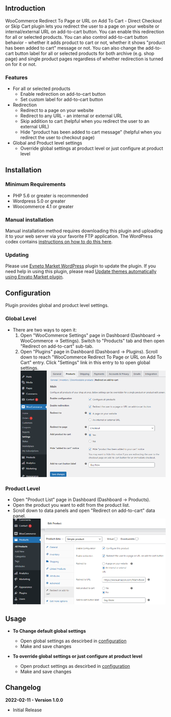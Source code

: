 ## Introduction

WooCommerce Redirect To Page or URL on Add To Cart - Direct Checkout or Skip Cart plugin lets you redirect the user to a page on your website or internal/external URL on add-to-cart button. You can enable this redirection for all or selected products. You can also control add-to-cart button behavior - whether it adds product to cart or not, whether it shows "product has been added to cart" message or not. You can also change the add-to-cart button label for all or selected products for both archive (e.g. shop page) and single product pages regardless of whether redirection is turned on for it or not.

### Features
- For all or selected products
  - Enable redirection on add-to-cart button
  - Set custom label for add-to-cart button
- Redirection
  - Redirect to a page on your website
  - Redirect to any URL - an internal or external URL
  - Skip addition to cart (helpful when you redirect the user to an external URL)
  - Hide "product has been added to cart message" (helpful when you redirect the user to checkout page)
- Global and Product level settings
    - Override global settings at product level or just configure at product level

## Installation

### Minimum Requirements

- PHP 5.6 or greater is recommended
- Wordpress 5.0 or greater
- Woocommerce 4.1 or greater

### Manual installation

Manual installation method requires downloading this plugin and uploading it to your web server via your favorite FTP application. The WordPress codex contains [instructions on how to do this here](https://wordpress.org/support/article/managing-plugins/#manual-plugin-installation).

### Updating

Please use [Evneto Market WordPress](https://envato.com/market-plugin/) plugin to update the plugin. If you need help in using this plugin, please read [Update themes automatically using Envato Market plugin](https://seventhqueen.com/support/general/article/update-themes-automatically-using-envato-market-plugin).

## Configuration

Plugin provides global and product level settings.

### Global Level

- There are two ways to open it:
  1. Open "WooCommerce Settings" page in Dashboard (Dashboard -> WooCommerce -> Settings). Switch to "Products" tab and then open "Redirect on add-to-cart" sub-tab.
  2. Open "Plugins" page in Dashboard (Dashboard -> Plugins). Scroll down to reach "WooCommerce Redirect To Page or URL on Add To Cart" entry. Click "Settings" link in this entry to to open global settings.
![alt WooCommerce Redirect To Page or URL on Add To Cart - Direct Checkout or Skip Cart plugin settings - global level](images/global-settings-v1.png)

### Product Level

- Open "Product List" page in Dashboard (Dashboard -> Products).
- Open the product you want to edit from the product list.
- Scroll down to data panels and open "Redirect on add-to-cart" data panel.
![alt WooCommerce Redirect To Page or URL on Add To Cart - Direct Checkout or Skip Cart plugin settings - product level](images/product-settings-v1.png)


## Usage

- **To Change default global settings**
  - Open global settings as descirbed in [configuration](#global-level)
  - Make and save changes

- **To override global settings or just configure at product level**
  - Open product settings as descirbed in [configuration](#product-level)
  - Make and save changes


## Changelog

**2022-02-11 - Version 1.0.0**
  - Initial Release
